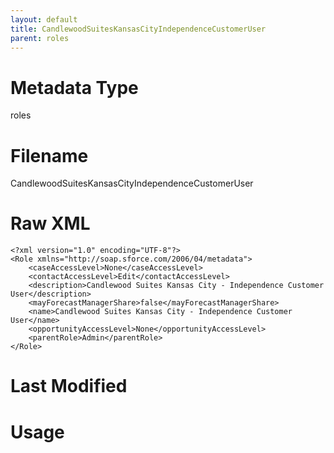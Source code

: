 ```yaml
---
layout: default
title: CandlewoodSuitesKansasCityIndependenceCustomerUser
parent: roles
---
```

# Metadata Type
roles


# Filename 
CandlewoodSuitesKansasCityIndependenceCustomerUser


# Raw XML
```
<?xml version="1.0" encoding="UTF-8"?>
<Role xmlns="http://soap.sforce.com/2006/04/metadata">
    <caseAccessLevel>None</caseAccessLevel>
    <contactAccessLevel>Edit</contactAccessLevel>
    <description>Candlewood Suites Kansas City - Independence Customer User</description>
    <mayForecastManagerShare>false</mayForecastManagerShare>
    <name>Candlewood Suites Kansas City - Independence Customer User</name>
    <opportunityAccessLevel>None</opportunityAccessLevel>
    <parentRole>Admin</parentRole>
</Role>
```


# Last Modified


# Usage
